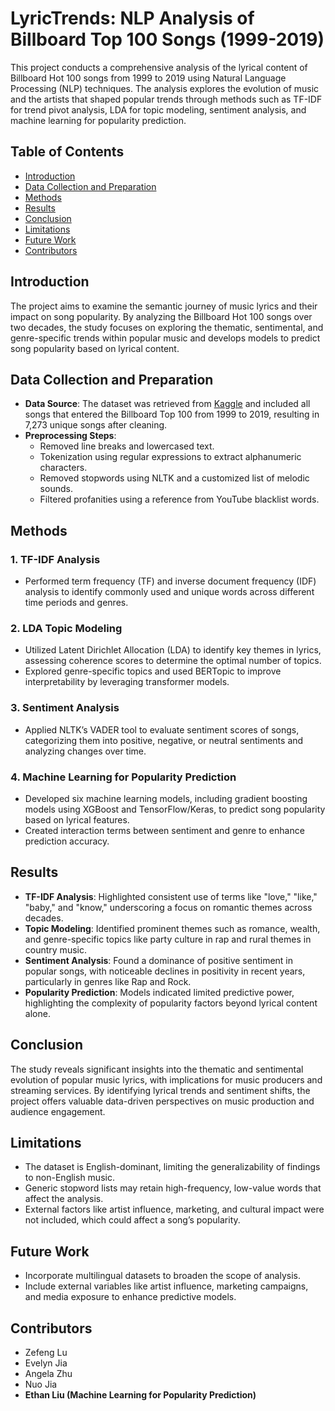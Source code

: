 # LyricTrends: NLP Analysis of Billboard Top 100 Songs (1999-2019)

This project conducts a comprehensive analysis of the lyrical content of Billboard Hot 100 songs from 1999 to 2019 using Natural Language Processing (NLP) techniques. The analysis explores the evolution of music and the artists that shaped popular trends through methods such as TF-IDF for trend pivot analysis, LDA for topic modeling, sentiment analysis, and machine learning for popularity prediction.

## Table of Contents
- [Introduction](#introduction)
- [Data Collection and Preparation](#data-collection-and-preparation)
- [Methods](#methods)
- [Results](#results)
- [Conclusion](#conclusion)
- [Limitations](#limitations)
- [Future Work](#future-work)
- [Contributors](#contributors)

## Introduction

The project aims to examine the semantic journey of music lyrics and their impact on song popularity. By analyzing the Billboard Hot 100 songs over two decades, the study focuses on exploring the thematic, sentimental, and genre-specific trends within popular music and develops models to predict song popularity based on lyrical content.

## Data Collection and Preparation

- **Data Source**: The dataset was retrieved from [Kaggle](https://www.kaggle.com/datasets/danield2255/data-on-songs-from-billboard-19992019) and included all songs that entered the Billboard Top 100 from 1999 to 2019, resulting in 7,273 unique songs after cleaning.
- **Preprocessing Steps**:
  - Removed line breaks and lowercased text.
  - Tokenization using regular expressions to extract alphanumeric characters.
  - Removed stopwords using NLTK and a customized list of melodic sounds.
  - Filtered profanities using a reference from YouTube blacklist words.

## Methods

### 1. **TF-IDF Analysis**
   - Performed term frequency (TF) and inverse document frequency (IDF) analysis to identify commonly used and unique words across different time periods and genres.

### 2. **LDA Topic Modeling**
   - Utilized Latent Dirichlet Allocation (LDA) to identify key themes in lyrics, assessing coherence scores to determine the optimal number of topics.
   - Explored genre-specific topics and used BERTopic to improve interpretability by leveraging transformer models.

### 3. **Sentiment Analysis**
   - Applied NLTK’s VADER tool to evaluate sentiment scores of songs, categorizing them into positive, negative, or neutral sentiments and analyzing changes over time.

### 4. **Machine Learning for Popularity Prediction**
   - Developed six machine learning models, including gradient boosting models using XGBoost and TensorFlow/Keras, to predict song popularity based on lyrical features.
   - Created interaction terms between sentiment and genre to enhance prediction accuracy.

## Results

- **TF-IDF Analysis**: Highlighted consistent use of terms like "love," "like," "baby," and "know," underscoring a focus on romantic themes across decades.
- **Topic Modeling**: Identified prominent themes such as romance, wealth, and genre-specific topics like party culture in rap and rural themes in country music.
- **Sentiment Analysis**: Found a dominance of positive sentiment in popular songs, with noticeable declines in positivity in recent years, particularly in genres like Rap and Rock.
- **Popularity Prediction**: Models indicated limited predictive power, highlighting the complexity of popularity factors beyond lyrical content alone.

## Conclusion

The study reveals significant insights into the thematic and sentimental evolution of popular music lyrics, with implications for music producers and streaming services. By identifying lyrical trends and sentiment shifts, the project offers valuable data-driven perspectives on music production and audience engagement.

## Limitations

- The dataset is English-dominant, limiting the generalizability of findings to non-English music.
- Generic stopword lists may retain high-frequency, low-value words that affect the analysis.
- External factors like artist influence, marketing, and cultural impact were not included, which could affect a song’s popularity.

## Future Work

- Incorporate multilingual datasets to broaden the scope of analysis.
- Include external variables like artist influence, marketing campaigns, and media exposure to enhance predictive models.

## Contributors

- Zefeng Lu
- Evelyn Jia
- Angela Zhu
- Nuo Jia
- **Ethan Liu (Machine Learning for Popularity Prediction)**

